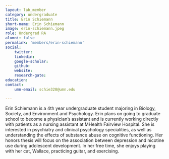 ```yaml
---
layout: lab_member
category: undergraduate
title: Erin Schiemann
short-name: Erin Schiemann
image: erin-schiemann.jpeg
role: Undergrad RA
alumni: false
permalink: 'members/erin-schiemann'
social:
    twitter: 
    linkedin: 
    google-scholar: 
    github: 
    website:
    research-gate: 
education:
contact:
    umn-email: schie328@umn.edu

---
```


Erin Schiemann is a 4th year undergraduate student majoring in Biology, Society, and Environment and Psychology. Erin plans on going to graduate school to become a physician’s assistant and is currently working directly with patients as a nursing assistant at MHealth Fairview Hospital. She is interested in psychiatry and clinical psychology specialities, as well as understanding the effects of substance abuse on cognitive functioning. Her honors thesis will focus on the association between depression and nicotine use during adolescent development. In her free time, she enjoys playing with her cat, Wallace, practicing guitar, and exercising. 